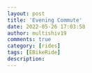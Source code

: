 ```yaml
---
layout: post
title: 'Evening Commute'
date: 2022-05-26 17:03:58
author: multishiv19
comments: true
category: [rides]
tags: [EBikeRide]
description: 
---
```


<div width='100%' class='strava-embed-placeholder' data-embed-type='activity' data-embed-id='7203743401'></div>
<script src='https://strava-embeds.com/embed.js'></script>
